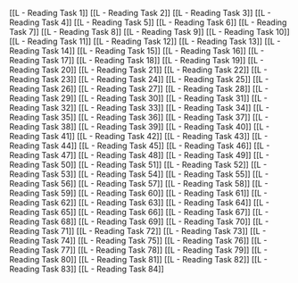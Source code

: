 [[L - Reading Task 1]]
[[L - Reading Task 2]]
[[L - Reading Task 3]]
[[L - Reading Task 4]]
[[L - Reading Task 5]]
[[L - Reading Task 6]]
[[L - Reading Task 7]]
[[L - Reading Task 8]]
[[L - Reading Task 9]]
[[L - Reading Task 10]]
[[L - Reading Task 11]]
[[L - Reading Task 12]]
[[L - Reading Task 13]]
[[L - Reading Task 14]]
[[L - Reading Task 15]]
[[L - Reading Task 16]]
[[L - Reading Task 17]]
[[L - Reading Task 18]]
[[L - Reading Task 19]]
[[L - Reading Task 20]]
[[L - Reading Task 21]]
[[L - Reading Task 22]]
[[L - Reading Task 23]]
[[L - Reading Task 24]]
[[L - Reading Task 25]]
[[L - Reading Task 26]]
[[L - Reading Task 27]]
[[L - Reading Task 28]]
[[L - Reading Task 29]]
[[L - Reading Task 30]]
[[L - Reading Task 31]]
[[L - Reading Task 32]]
[[L - Reading Task 33]]
[[L - Reading Task 34]]
[[L - Reading Task 35]]
[[L - Reading Task 36]]
[[L - Reading Task 37]]
[[L - Reading Task 38]]
[[L - Reading Task 39]]
[[L - Reading Task 40]]
[[L - Reading Task 41]]
[[L - Reading Task 42]]
[[L - Reading Task 43]]
[[L - Reading Task 44]]
[[L - Reading Task 45]]
[[L - Reading Task 46]]
[[L - Reading Task 47]]
[[L - Reading Task 48]]
[[L - Reading Task 49]]
[[L - Reading Task 50]]
[[L - Reading Task 51]]
[[L - Reading Task 52]]
[[L - Reading Task 53]]
[[L - Reading Task 54]]
[[L - Reading Task 55]]
[[L - Reading Task 56]]
[[L - Reading Task 57]]
[[L - Reading Task 58]]
[[L - Reading Task 59]]
[[L - Reading Task 60]]
[[L - Reading Task 61]]
[[L - Reading Task 62]]
[[L - Reading Task 63]]
[[L - Reading Task 64]]
[[L - Reading Task 65]]
[[L - Reading Task 66]]
[[L - Reading Task 67]]
[[L - Reading Task 68]]
[[L - Reading Task 69]]
[[L - Reading Task 70]]
[[L - Reading Task 71]]
[[L - Reading Task 72]]
[[L - Reading Task 73]]
[[L - Reading Task 74]]
[[L - Reading Task 75]]
[[L - Reading Task 76]]
[[L - Reading Task 77]]
[[L - Reading Task 78]]
[[L - Reading Task 79]]
[[L - Reading Task 80]]
[[L - Reading Task 81]]
[[L - Reading Task 82]]
[[L - Reading Task 83]]
[[L - Reading Task 84]]